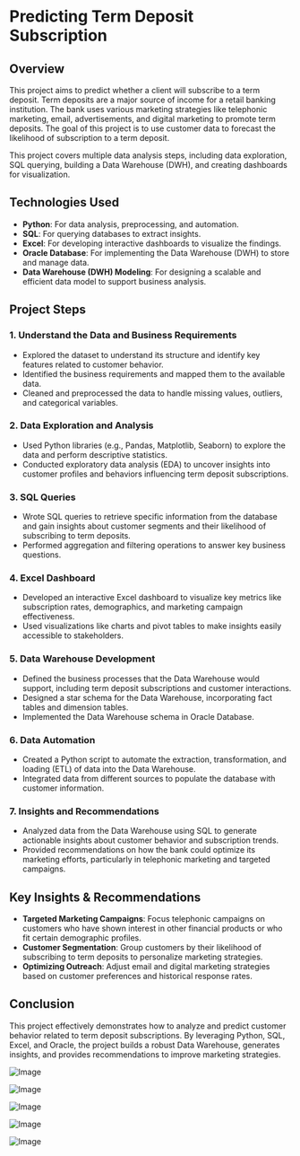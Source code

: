 # Predicting Term Deposit Subscription

## **Overview**

This project aims to predict whether a client will subscribe to a term deposit. Term deposits are a major source of income for a retail banking institution. The bank uses various marketing strategies like telephonic marketing, email, advertisements, and digital marketing to promote term deposits. The goal of this project is to use customer data to forecast the likelihood of subscription to a term deposit.

This project covers multiple data analysis steps, including data exploration, SQL querying, building a Data Warehouse (DWH), and creating dashboards for visualization.

## **Technologies Used**

- **Python**: For data analysis, preprocessing, and automation.
- **SQL**: For querying databases to extract insights.
- **Excel**: For developing interactive dashboards to visualize the findings.
- **Oracle Database**: For implementing the Data Warehouse (DWH) to store and manage data.
- **Data Warehouse (DWH) Modeling**: For designing a scalable and efficient data model to support business analysis.

## **Project Steps**

### 1. **Understand the Data and Business Requirements**
   - Explored the dataset to understand its structure and identify key features related to customer behavior.
   - Identified the business requirements and mapped them to the available data.
   - Cleaned and preprocessed the data to handle missing values, outliers, and categorical variables.

### 2. **Data Exploration and Analysis**
   - Used Python libraries (e.g., Pandas, Matplotlib, Seaborn) to explore the data and perform descriptive statistics.
   - Conducted exploratory data analysis (EDA) to uncover insights into customer profiles and behaviors influencing term deposit subscriptions.

### 3. **SQL Queries**
   - Wrote SQL queries to retrieve specific information from the database and gain insights about customer segments and their likelihood of subscribing to term deposits.
   - Performed aggregation and filtering operations to answer key business questions.

### 4. **Excel Dashboard**
   - Developed an interactive Excel dashboard to visualize key metrics like subscription rates, demographics, and marketing campaign effectiveness.
   - Used visualizations like charts and pivot tables to make insights easily accessible to stakeholders.

### 5. **Data Warehouse Development**
   - Defined the business processes that the Data Warehouse would support, including term deposit subscriptions and customer interactions.
   - Designed a star schema for the Data Warehouse, incorporating fact tables and dimension tables.
   - Implemented the Data Warehouse schema in Oracle Database.

### 6. **Data Automation**
   - Created a Python script to automate the extraction, transformation, and loading (ETL) of data into the Data Warehouse.
   - Integrated data from different sources to populate the database with customer information.

### 7. **Insights and Recommendations**
   - Analyzed data from the Data Warehouse using SQL to generate actionable insights about customer behavior and subscription trends.
   - Provided recommendations on how the bank could optimize its marketing efforts, particularly in telephonic marketing and targeted campaigns.

## **Key Insights & Recommendations**

- **Targeted Marketing Campaigns**: Focus telephonic campaigns on customers who have shown interest in other financial products or who fit certain demographic profiles.
- **Customer Segmentation**: Group customers by their likelihood of subscribing to term deposits to personalize marketing strategies.
- **Optimizing Outreach**: Adjust email and digital marketing strategies based on customer preferences and historical response rates.

## **Conclusion**

This project effectively demonstrates how to analyze and predict customer behavior related to term deposit subscriptions. By leveraging Python, SQL, Excel, and Oracle, the project builds a robust Data Warehouse, generates insights, and provides recommendations to improve marketing strategies.


![Image](https://github.com/user-attachments/assets/67ef187a-027e-4228-a389-6cf74a107d21)

![Image](https://github.com/user-attachments/assets/4ac8423f-9fe4-44b2-898c-36944b2bba35)

![Image](https://github.com/user-attachments/assets/d73bc9a3-69aa-40ad-889f-f5b70317ef83)

![Image](https://github.com/user-attachments/assets/90ba62e3-5e71-4fba-81dc-d768f44c2622)

![Image](https://github.com/user-attachments/assets/ccb786be-1bd2-468e-8aff-9ba36f52dea9)
